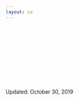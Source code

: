 ```yaml
---
layout: cv
---
```


<object data="{{ site.baseurl }}/Crawford_CV.pdf" width="750px" height="750px">
    <embed src="{{ site.baseurl }}/Crawford_CV.pdf">
    </embed>
</object>

<p>Updated: October 30, 2019</p>
